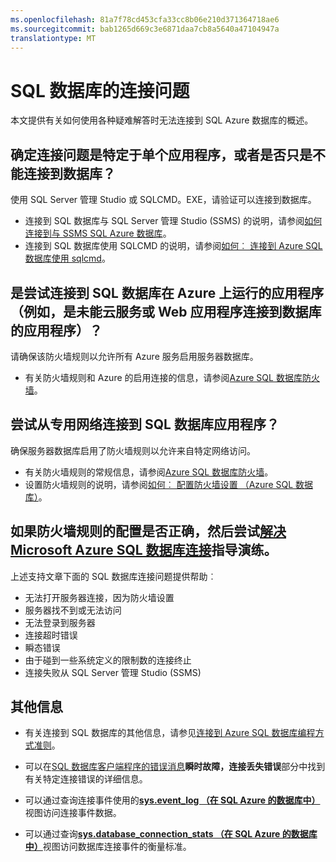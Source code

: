 ```yaml
---
ms.openlocfilehash: 81a7f78cd453cfa33cc8b06e210d371364718ae6
ms.sourcegitcommit: bab1265d669c3e6871daa7cb8a5640a47104947a
translationtype: MT
---
```

<properties 
    pageTitle="Azure 的 SQL 数据库的连接问题" 
    description="识别和确定 SQL 数据库连接失败。" 
    services="sql-database" 
    documentationCenter="" 
    authors="stevestein" 
    manager="jeffreyg" 
    editor=""/>

<tags 
    ms.service="sql-database" 
    ms.devlang="NA" 
    ms.workload="data-management" 
    ms.topic="article" 
    ms.tgt_pltfrm="NA" 
    ms.date="07/24/2015" 
    ms.author="sstein"/>


# SQL 数据库的连接问题

本文提供有关如何使用各种疑难解答时无法连接到 SQL Azure 数据库的概述。


## 确定连接问题是特定于单个应用程序，或者是否只是不能连接到数据库？

使用 SQL Server 管理 Studio 或 SQLCMD。EXE，请验证可以连接到数据库。

- 连接到 SQL 数据库与 SQL Server 管理 Studio (SSMS) 的说明，请参阅[如何连接到与 SSMS SQL Azure 数据库](sql-database-connect-to-database.md)。
- 连接到 SQL 数据库使用 SQLCMD 的说明，请参阅[如何︰ 连接到 Azure SQL 数据库使用 sqlcmd](https://msdn.microsoft.com/library/azure/ee336280.aspx)。



## 是尝试连接到 SQL 数据库在 Azure 上运行的应用程序 （例如，是未能云服务或 Web 应用程序连接到数据库的应用程序）？

请确保该防火墙规则以允许所有 Azure 服务启用服务器数据库。

- 有关防火墙规则和 Azure 的启用连接的信息，请参阅[Azure SQL 数据库防火墙](https://msdn.microsoft.com/library/azure/ee621782.aspx#ConnectingFromAzure)。



## 尝试从专用网络连接到 SQL 数据库应用程序？

确保服务器数据库启用了防火墙规则以允许来自特定网络访问。

- 有关防火墙规则的常规信息，请参阅[Azure SQL 数据库防火墙](https://msdn.microsoft.com/library/azure/ee621782.aspx)。
- 设置防火墙规则的说明，请参阅[如何︰ 配置防火墙设置 （Azure SQL 数据库）](https://msdn.microsoft.com/library/azure/jj553530.aspx)。


## 如果防火墙规则的配置是否正确，然后尝试[解决 Microsoft Azure SQL 数据库连接](https://support2.microsoft.com/common/survey.aspx?scid=sw;en;3844&showpage=1)指导演练。

上述支持文章下面的 SQL 数据库连接问题提供帮助︰

- 无法打开服务器连接，因为防火墙设置 
- 服务器找不到或无法访问 
- 无法登录到服务器 
- 连接超时错误 
- 瞬态错误 
- 由于碰到一些系统定义的限制数的连接终止 
- 连接失败从 SQL Server 管理 Studio (SSMS) 


## 其他信息

- 有关连接到 SQL 数据库的其他信息，请参见[连接到 Azure SQL 数据库编程方式准则](https://msdn.microsoft.com/library/azure/ee336282.aspx)。   

- 可以在[SQL 数据库客户端程序的错误消息](sql-database-develop-error-messages.md#bkmk_connection_errors)**瞬时故障，连接丢失错误**部分中找到有关特定连接错误的详细信息。

- 可以通过查询连接事件使用的[**sys.event_log （在 SQL Azure 的数据库中）**](https://msdn.microsoft.com/library/dn270018.aspx)视图访问连接事件数据。

- 可以通过查询[**sys.database_connection_stats （在 SQL Azure 的数据库中）**](https://msdn.microsoft.com/library/dn269986.aspx)视图访问数据库连接事件的衡量标准。

 